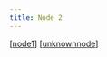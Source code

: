 ```yaml
---
title: Node 2
---
```


[[node1]]
[[unknownnode]]


[//begin]: # "Autogenerated link references for markdown compatibility"
[node1]: ./../nodes/node1 "node1"
[unknownnode]: ./../nodes/stub "unknownnode"
[//end]: # "Autogenerated link references"
